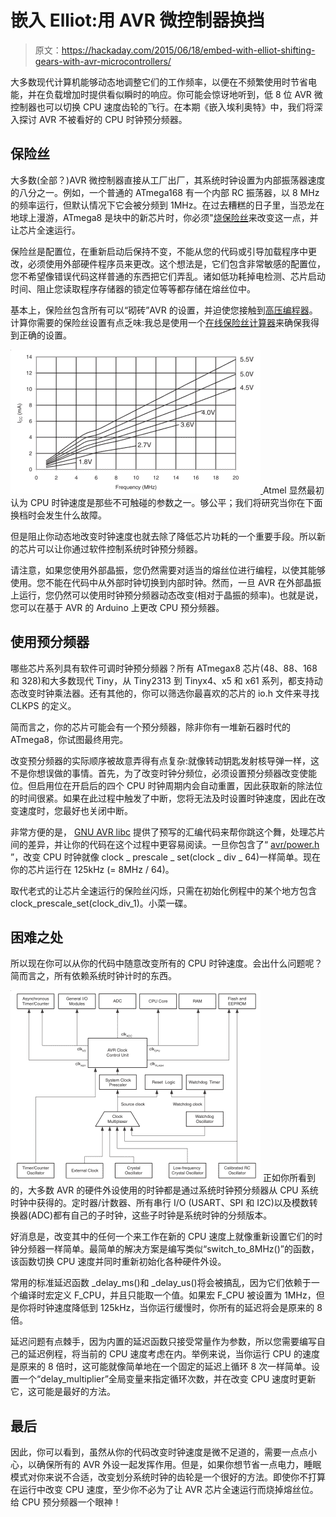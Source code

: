 # 嵌入 Elliot:用 AVR 微控制器换挡

> 原文：<https://hackaday.com/2015/06/18/embed-with-elliot-shifting-gears-with-avr-microcontrollers/>

大多数现代计算机能够动态地调整它们的工作频率，以便在不频繁使用时节省电能，并在负载增加时提供看似瞬时的响应。你可能会惊讶地听到，低 8 位 AVR 微控制器也可以切换 CPU 速度齿轮的飞行。在本期《嵌入埃利奥特》中，我们将深入探讨 AVR 不被看好的 CPU 时钟预分频器。

## 保险丝

大多数(全部？)AVR 微控制器直接从工厂出厂，其系统时钟设置为内部振荡器速度的八分之一。例如，一个普通的 ATmega168 有一个内部 RC 振荡器，以 8 MHz 的频率运行，但默认情况下它会被分频到 1MHz。在过去糟糕的日子里，当恐龙在地球上漫游，ATmega8 是块中的新芯片时，你必须"[烧保险丝](http://hackaday.com/2012/08/30/avr-fuse-bits-explained/)来改变这一点，并让芯片全速运行。

保险丝是配置位，在重新启动后保持不变，不能从您的代码或引导加载程序中更改，必须使用外部硬件程序员来更改。这个想法是，它们包含非常敏感的配置位，您不希望像错误代码这样普通的东西把它们弄乱。诸如低功耗掉电检测、芯片启动时间、阻止您读取程序存储器的锁定位等等都存储在熔丝位中。

基本上，保险丝包含所有可以“砌砖”AVR 的设置，并迫使您接触到[高压编程器](http://www.der-hammer.info/hvprog/index_en.htm)。计算你需要的保险丝设置有点乏味:我总是使用一个[在线保险丝计算器](http://www.engbedded.com/fusecalc)来确保我得到正确的设置。

[![embed-with-elliot-shifting-gears-with-AVR_current_freq](img/f79ff6ea464dcbdfd177cb3f9d45a953.png) ](https://hackaday.com/wp-content/uploads/2015/06/embed-with-elliot-shifting-gears-with-avr_current_freq.png) Atmel 显然最初认为 CPU 时钟速度是那些不可触碰的参数之一。够公平；我们将研究当你在下面换档时会发生什么故障。

但是阻止你动态地改变时钟速度也就去除了降低芯片功耗的一个重要手段。所以新的芯片可以让你通过软件控制系统时钟预分频器。

请注意，如果您使用外部晶振，您仍然需要对适当的熔丝位进行编程，以使其能够使用。您不能在代码中从外部时钟切换到内部时钟。然而，一旦 AVR 在外部晶振上运行，您仍然可以使用时钟预分频器动态改变(相对于晶振的频率)。也就是说，您可以在基于 AVR 的 Arduino 上更改 CPU 预分频器。

## 使用预分频器

哪些芯片系列具有软件可调时钟预分频器？所有 ATmegax8 芯片(48、88、168 和 328)和大多数现代 Tiny，从 Tiny2313 到 Tinyx4、x5 和 x61 系列，都支持动态改变时钟乘法器。还有其他的，你可以筛选你最喜欢的芯片的 io.h 文件来寻找 CLKPS 的定义。

简而言之，你的芯片可能会有一个预分频器，除非你有一堆新石器时代的 ATmega8，你试图最终用完。

改变预分频器的实际顺序被故意弄得有点复杂:就像转动钥匙发射核导弹一样，这不是你想误做的事情。首先，为了改变时钟分频位，必须设置预分频器改变使能位。但启用位在开启后的四个 CPU 时钟周期内会自动重置，因此获取新的除法位的时间很紧。如果在此过程中触发了中断，您将无法及时设置时钟速度，因此在改变速度时，您最好也关闭中断。

非常方便的是， [GNU AVR libc](http://www.nongnu.org/avr-libc/user-manual/index.html) 提供了预写的汇编代码来帮你跳这个舞，处理芯片间的差异，并让你的代码在这个过程中更容易阅读。一旦你包含了“ [avr/power.h](http://www.nongnu.org/avr-libc/user-manual/group__avr__power.html) ”，改变 CPU 时钟就像 clock _ prescale _ set(clock _ div _ 64)一样简单。现在你的芯片运行在 125kHz (= 8MHz / 64)。

取代老式的让芯片全速运行的保险丝闪烁，只需在初始化例程中的某个地方包含 clock_prescale_set(clock_div_1)。小菜一碟。

## 困难之处

所以现在你可以从你的代码中随意改变所有的 CPU 时钟速度。会出什么问题呢？简而言之，所有依赖系统时钟计时的东西。

[![embed-with-elliot-shifting-gears-with-AVR_clock_tree](img/578a618d46e4ee498c0bb8ee64ceb912.png)](https://hackaday.com/wp-content/uploads/2015/06/embed-with-elliot-shifting-gears-with-avr_clock_tree.png) 正如你所看到的，大多数 AVR 的硬件外设使用的时钟都是通过系统时钟预分频器从 CPU 系统时钟中获得的。定时器/计数器、所有串行 I/O (USART、SPI 和 I2C)以及模数转换器(ADC)都有自己的子时钟，这些子时钟是系统时钟的分频版本。

好消息是，改变其中的任何一个来工作在新的 CPU 速度上就像重新设置它们的时钟分频器一样简单。最简单的解决方案是编写类似“switch_to_8MHz()”的函数，该函数切换 CPU 速度并同时重新初始化各种硬件外设。

常用的标准延迟函数 _delay_ms()和 _delay_us()将会被搞乱，因为它们依赖于一个编译时宏定义 F_CPU，并且只能取一个值。如果宏 F_CPU 被设置为 1MHz，但是你将时钟速度降低到 125kHz，当你运行缓慢时，你所有的延迟将会是原来的 8 倍。

延迟问题有点棘手，因为内置的延迟函数只接受常量作为参数，所以您需要编写自己的延迟例程，将当前的 CPU 速度考虑在内。举例来说，当你运行 CPU 的速度是原来的 8 倍时，这可能就像简单地在一个固定的延迟上循环 8 次一样简单。设置一个“delay_multiplier”全局变量来指定循环次数，并在改变 CPU 速度时更新它，这可能是最好的方法。

## 最后

因此，你可以看到，虽然从你的代码改变时钟速度是微不足道的，需要一点点小心，以确保所有的 AVR 外设一起发挥作用。但是，如果你想节省一点电力，睡眠模式对你来说不合适，改变划分系统时钟的齿轮是一个很好的方法。即使你不打算在运行中改变 CPU 速度，至少你不必为了让 AVR 芯片全速运行而烧掉熔丝位。给 CPU 预分频器一个眼神！